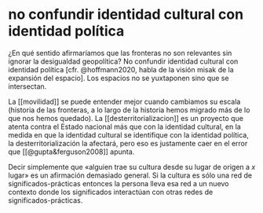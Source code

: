# no confundir identidad cultural con identidad política
¿En qué sentido afirmaríamos que las fronteras no son relevantes sin ignorar la desigualdad geopolítica? No confundir identidad cultural con identidad política [cfr. @hoffmann2020, habla de la visión misak de la expansión del espacio]. Los espacios no se yuxtaponen sino que se intersectan.

La [[movilidad]] se puede entender mejor cuando cambiamos su escala (historia de las fronteras, a lo largo de la historia hemos migrado más de lo que nos hemos quedado). La [[desterritorializacion]] es un proyecto que atenta contra el Estado nacional más que con la identidad cultural, en la medida en que la identidad cultural se identifique con la identidad política, la desterritorialización la afectará, pero eso es justamente caer en el error que [[@gupta&ferguson2008]] apunta.

Decir simplemente que «alguien trae su cultura desde su lugar de origen a *x* lugar» es un afirmación demasiado general. Si la cultura es sólo una red de significados-prácticas entonces la persona lleva esa red a un nuevo contexto donde los significados interactúan con otras redes de significados-prácticas.

